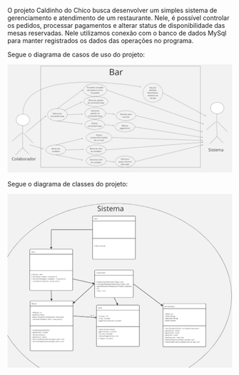 O projeto Caldinho do Chico busca desenvolver um simples sistema de gerenciamento e atendimento de um restaurante. Nele, é possível controlar os pedidos, processar pagamentos e alterar status de disponibilidade das mesas reservadas. Nele utilizamos conexão com o banco de dados MySql para manter registrados os dados das operações no programa. 

Segue o diagrama de casos de uso do projeto:

<img src="Diagrama de Casos de Uso.jpg" alt="Diagrama de casos de uso">






Segue o diagrama de classes do projeto:

<img src="Diagrama UML (Caldinho do Chico) (2).jpg" alt="Diagrama de classes">

